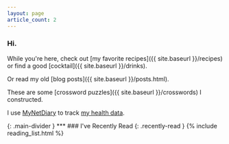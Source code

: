 ```yaml
---
layout: page
article_count: 2
---
```


### Hi.

While you're here, check out [my favorite recipes]({{ site.baseurl }}/recipes) or find a good [cocktail]({{ site.baseurl }}/drinks).

Or read my old [blog posts]({{ site.baseurl }}/posts.html).

These are some [crossword puzzles]({{ site.baseurl }}/crosswords) I constructed.

I use [MyNetDiary](https://www.mynetdiary.com) to track <a class="my-net-diary" href="{{ site.baseurl }}/health.html">my health data</a>.

<p id="weather"></p>
{: .main-divider }
***
### I've Recently Read
{: .recently-read }
{% include reading_list.html %}
